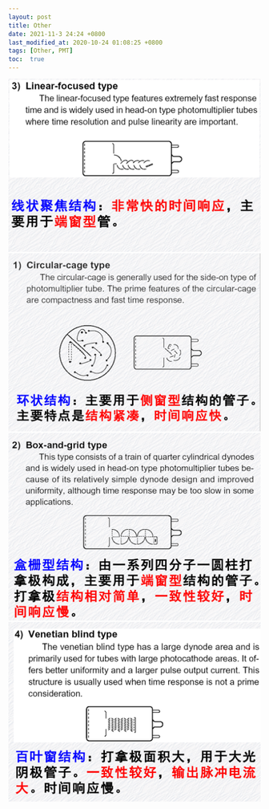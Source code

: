 ```yaml
---
layout: post
title: Other
date: 2021-11-3 24:24 +0800
last_modified_at: 2020-10-24 01:08:25 +0800
tags: [Other, PMT]
toc:  true
---
```

![ ](https://raw.githubusercontent.com/238Uranium/238Uranium.github.io/gh-pages/_posts/file/2021-11-3/Other/1.png)
![ ](https://raw.githubusercontent.com/238Uranium/238Uranium.github.io/gh-pages/_posts/file/2021-11-3/Other/2.png)
![ ](https://raw.githubusercontent.com/238Uranium/238Uranium.github.io/gh-pages/_posts/file/2021-11-3/Other/3.png)
![ ](https://raw.githubusercontent.com/238Uranium/238Uranium.github.io/gh-pages/_posts/file/2021-11-3/Other/4.png)
